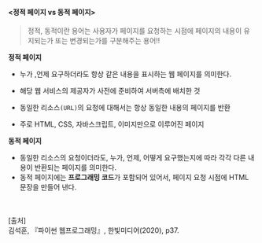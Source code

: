 #### <정적 페이지 vs 동적 페이지>

> 정적, 동적이란 용어는 사용자가 페이지를 요청하는 시점에 페이지의 내용이 유지되는가 또는 변경되는가를 구분해주는 용어!!

**정적 페이지**

- 누가 ,언제 요구하더라도 항상 같은 내용을 표시하는 웹 페이지를 의미한다.

- 해당 웹 서비스의 제공자가 사전에 준비하여 서버측에 배치한 것
-  동일한 리소스`(URL)`의 요청에 대해서는 항상 동일한 내용의 페이지를 반환

- 주로 HTML, CSS, 자바스크립트, 이미지만으로 이루어진 페이지

**동적 페이지**

- 동일한 리소스의 요청이더라도, 누가, 언제, 어떻게 요구했는지에 따라 각각 다른 내용이 반환되는 페이지를 의미한다.
- 동적 페이지에는 **프로그래밍 코드**가 포함되어 있어서, 페이지 요청 시점에 HTML 문장을 만들어 낸다.

<br/><br/>
[출처]<br/>
김석훈, 『파이썬 웹프로그래밍』, 한빛미디어(2020), p37.
